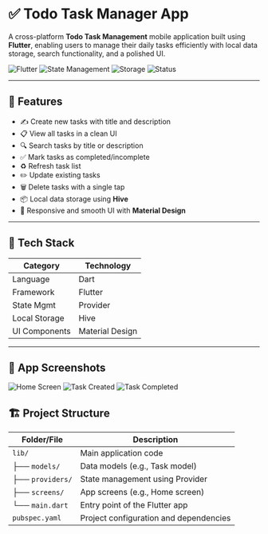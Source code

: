 # ✅ Todo Task Manager App

A cross-platform **Todo Task Management** mobile application built using **Flutter**, enabling users to manage their daily tasks efficiently with local data storage, search functionality, and a polished UI.

![Flutter](https://img.shields.io/badge/Built%20With-Flutter-blue?logo=flutter)
![State Management](https://img.shields.io/badge/State%20Management-Provider-brightgreen)
![Storage](https://img.shields.io/badge/Storage-Hive-yellow)
![Status](https://img.shields.io/badge/Status-Completed-success)

---

## 🚀 Features

- ✍️ Create new tasks with title and description
- 📋 View all tasks in a clean UI
- 🔍 Search tasks by title or description
- ✅ Mark tasks as completed/incomplete
- ♻️ Refresh task list
- ✏️ Update existing tasks
- 🗑️ Delete tasks with a single tap
- 📦 Local data storage using **Hive**
- 📱 Responsive and smooth UI with **Material Design**

---

## 🧠 Tech Stack

| Category       | Technology       |
|----------------|------------------|
| Language       | Dart             |
| Framework      | Flutter          |
| State Mgmt     | Provider         |
| Local Storage  | Hive             |
| UI Components  | Material Design  |

---
## 📸 App Screenshots

![Home Screen](assets/images/output1.jpg)
![Task Created](assets/images/output2.jpg)
![Task Completed](assets/images/output3.jpg)


## 🏗️ Project Structure

| Folder/File      | Description                            |
| ---------------- | -------------------------------------- |
| `lib/`           | Main application code                  |
| ├── `models/`    | Data models (e.g., Task model)         |
| ├── `providers/` | State management using Provider        |
| ├── `screens/`   | App screens (e.g., Home screen)        |
| └── `main.dart`  | Entry point of the Flutter app         |
| `pubspec.yaml`   | Project configuration and dependencies |



